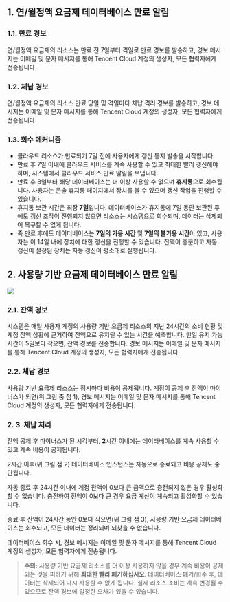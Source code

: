 ## 1. 연/월정액 요금제 데이터베이스 만료 알림

### 1.1. 만료 경보
연/월정액 요금제의 리소스는 만료 전 7일부터 격일로 만료 경보를 발송하고, 경보 메시지는 이메일 및 문자 메시지를 통해 Tencent Cloud 계정의 생성자, 모든 협력자에게 전송됩니다.

### 1.2. 체납 경보
연/월정액 요금제의 리소스 만료 당일 및 격일마다 체납 격리 경보를 발송하고, 경보 메시지는 이메일 및 문자 메시지를 통해 Tencent Cloud 계정의 생성자, 모든 협력자에게 전송됩니다.

### 1.3. 회수 메커니즘
- 클라우드 리소스가 만료되기 7일 전에 사용자에게 갱신 통지 발송을 시작합니다. 
- 만료 후 7일 이내에 클라우드 서비스를 계속 사용할 수 있고 최대한 빨리 갱신해야 하며, 시스템에서 클라우드 서비스 만료 알림을 보냅니다.
- 만료 후 8일부터 해당 데이터베이스는 더 이상 사용할 수 없으며 **휴지통**으로 회수됩니다. 사용자는 콘솔 휴지통 페이지에서 장치를 볼 수 있으며 갱신 작업을 진행할 수 있습니다.
- 휴지통 보관 시간은 최장 **7일**입니다. 데이터베이스가 휴지통에 7일 동안 보관된 후에도 갱신 조작이 진행되지 않으면 리소스는 시스템으로 회수되며, 데이터는 삭제되어 복구할 수 없게 됩니다. 
- 즉 만료 후에도 데이터베이스는 **7일의 가용 시간** 및 **7일의 불가용 시간**이 있고, 사용자는 이 14일 내에 장치에 대한 갱신을 진행할 수 있습니다. 잔액이 충분하고 자동 갱신이 설정된 장치는 자동 갱신이 평소대로 실행됩니다.

## 2.	사용량 기반 요금제 데이터베이스 만료 알림
 
![](https://mccdn.qcloud.com/img567f91951599d.png)
 
### 2.1. 잔액 경보
시스템은 매일 사용자 계정의 사용량 기반 요금제 리소스의 지난 24시간의 소비 현황 및 계정 잔액 상황에 근거하여 잔액으로 유지될 수 있는 시간을 예측합니다. 만일 유지 가능 시간이 5일보다 작으면, 잔액 경보를 전송합니다. 경보 메시지는 이메일 및 문자 메시지를 통해 Tencent Cloud 계정의 생성자, 모든 협력자에게 전송됩니다.

### 2.2. 체납 경보
사용량 기반 요금제 리소스는 정시마다 비용이 공제됩니다. 계정이 공제 후 잔액이 마이너스가 되면(위 그림 중 점 1), 경보 메시지는 이메일 및 문자 메시지를 통해 Tencent Cloud 계정의 생성자, 모든 협력자에게 전송됩니다.

### 2. 3. 체납 처리
잔액 공제 후 마이너스가 된 시각부터, **2**시간 이내에는 데이터베이스를 계속 사용할 수 있고 계속 비용이 공제됩니다.

2시간 이후(위 그림 점 2) 데이터베이스 인스턴스는 자동으로 종료되고 비용 공제도 중단됩니다.

자동 종료 후 24시간 이내에 계정 잔액이 0보다 큰 금액으로 충전되지 않은 경우 활성화할 수 없습니다. 충전하여 잔액이 0보다 큰 경우 요금 계산이 계속되고 활성화할 수 있습니다.

종료 후 잔액이 24시간 동안 0보다 작으면(위 그림 점 3), 사용량 기반 요금제 데이터베이스는 회수되고, 모든 데이터는 정리되며 되찾을 수 없습니다.

데이터베이스 회수 시, 경보 메시지는 이메일 및 문자 메시지를 통해 Tencent Cloud 계정의 생성자, 모든 협력자에게 전송됩니다.

> **주의:**
사용량 기반 요금제 리소스를 더 이상 사용하지 않을 경우 계속 비용이 공제되는 것을 피하기 위해 **최대한 빨리 폐기하십시오**.
데이터베이스 폐기/회수 후, 데이터는 삭제되어 다시 사용할 수 없게 됩니다.
실제 리소스 소비는 계속 변경될 수 있으므로 잔액 경보에 일정한 오차가 있을 수 있습니다.

